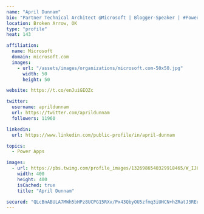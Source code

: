 ```yaml
---
name: "April Dunnam"
bio: "Partner Technical Architect @Microsoft | Blogger-Speaker | #PowerApps, #PowerAutomate, #Office365, #SharePoint | #WIT | #Karaoke Queen"
location: Broken Arrow, OK
type: "profile"
heat: 143

affiliation:
  name: Microsoft
  domain: microsoft.com
  images:
    - url: "/assets/images/organizations/microsoft.com-50x50.jpg"
      width: 50
      height: 50

website: https://t.co/enJuiGEQZc

twitter:
  username: aprildunnam
  url: https://twitter.com/aprildunnam
  followers: 11960

linkedin:
  url: https://www.linkedin.com/public-profile/in/april-dunnam

topics:
  - Power Apps

images:
  - url: https://pbs.twimg.com/profile_images/1326986540329918465/W_IJ6Ih2_400x400.jpg
    width: 400
    height: 400
    isCached: true
    title: "April Dunnam"

secured: "QLcBnABULA7MWh5bHPz8UCPG15RXv/Px43QbyOU5zfmq3iUHCN+hZRatJ3REuNiQh3ejH5y8afiOiOjq6AyfSpGjokkgQeau2l/BHnBplKPnHFaXOmdjblfFSW6YDGCKgc18KbIcxhQq2kLJKBoWjrqU4Xb+HqJfUdH3/HAtlQdyivn/N91CDxiUlhyBUHaJNjbiaAlqg8f+/jd5Eo9gdVT44/XKqIFdQX10EUlYXLfKZJp9qv1HbVh0lAbJpMkkw8Gd5pOdKnHtFPOkv7q4Uh4VEBKX3F3QZw1jneppLiyQncP+1OYrIJ8CRTms+s9tnZZNtWmAtvMP5YrwFcM9AY8kEy6RJSm97aDmGErdbk7sD1Mz7EPAzqx2QzBiZeTmZeLNrWZUBDiA7D8RNmUvRktlREmv6sjFMiol/aO3obg=;InvDprtYryELtWvfSa6cFw=="
---
```


